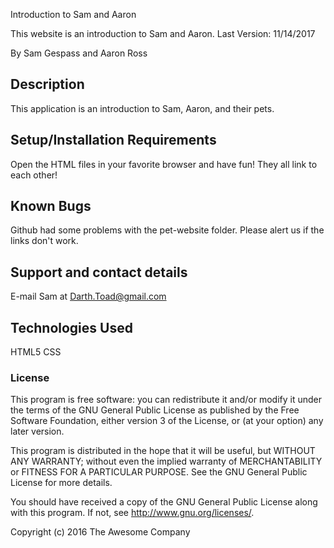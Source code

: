 Introduction to Sam and Aaron

This website is an introduction to Sam and Aaron. Last Version: 11/14/2017

By Sam Gespass and Aaron Ross

## Description

This application is an introduction to Sam, Aaron, and their pets.

## Setup/Installation Requirements

Open the HTML files in your favorite browser and have fun! They all link to each other!

## Known Bugs

Github had some problems with the pet-website folder. Please alert us if the links don't work.

## Support and contact details

E-mail Sam at Darth.Toad@gmail.com

## Technologies Used

HTML5
CSS

### License

This program is free software: you can redistribute it and/or modify
it under the terms of the GNU General Public License as published by
the Free Software Foundation, either version 3 of the License, or
(at your option) any later version.

This program is distributed in the hope that it will be useful,
but WITHOUT ANY WARRANTY; without even the implied warranty of
MERCHANTABILITY or FITNESS FOR A PARTICULAR PURPOSE.  See the
GNU General Public License for more details.

You should have received a copy of the GNU General Public License
along with this program.  If not, see <http://www.gnu.org/licenses/>.

Copyright (c) 2016 The Awesome Company
